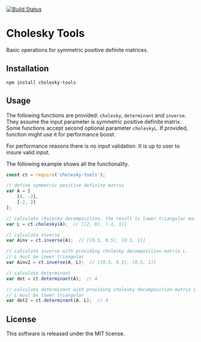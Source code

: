 [![Build Status](https://travis-ci.org/lukapopijac/cholesky-tools.svg?branch=master)](https://travis-ci.org/lukapopijac/cholesky-tools)


Cholesky Tools
==============

Basic operations for symmetric positive definite matrices.


Installation
------------
```
npm install cholesky-tools
```


Usage
-----

The following functions are provided: `cholesky`, `determinant` and `inverse`.
They assume the input parameter is symmetric positive definite matrix. Some
functions accept second optional parameter `choleskyL`. If provided, function
might use it for performance boost.

For performance reasons there is no input validation. It is up to user to
insure valid input.

The following example shows all the functionality.

```javascript
const ct = require('cholesky-tools');

// define symmetric positive definite matrix
var A = [
	[4, -2],
	[-2, 2]
];

// calculate cholesky decomposition, the result is lower triangular matrix
var L = ct.cholesky(A);  // [[2, 0], [-1, 1]]

// calculate inverse
var Ainv = ct.inverse(A);  // [[0.5, 0.5], [0.5, 1]]

// calculate inverse with providing cholesky decomposition matrix L.
// L must be lower triangular
var Ainv2 = ct.inverse(A, L);  // [[0.5, 0.5], [0.5, 1]]

// calculate determinant
var det = ct.determinant(A);  // 4

// calculate determinant with providing cholesky decomposition matrix L.
// L must be lower triangular
var det2 = ct.determinant(A, L);  // 4
```


License
-------
This software is released under the MIT license.
